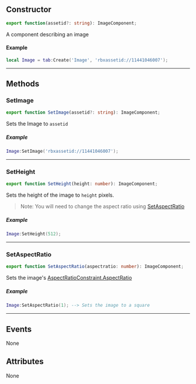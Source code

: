 ## Constructor
```ts
export function(assetid?: string): ImageComponent;
```
A component describing an image
#### Example
```lua
local Image = tab:Create('Image', 'rbxassetid://11441046007');
```
---
## Methods
### SetImage
```ts
export function SetImage(assetid?: string): ImageComponent;
```
Sets the Image to `assetid`
##### Example
```lua
Image:SetImage('rbxassetid://11441046007');
```
---
### SetHeight
```ts
export function SetHeight(height: number): ImageComponent;
```
Sets the height of the image to `height` pixels.
> Note: You will need to change the aspect ratio using [SetAspectRatio](#SetAspectRatio)
##### Example
```lua
Image:SetHeight(512);
```
---
### SetAspectRatio
```ts
export function SetAspectRatio(aspectratio: number): ImageComponent;
```
Sets the image's [AspectRatioConstraint.AspectRatio](https://developer.roblox.com/en-us/api-reference/property/UIAspectRatioConstraint/AspectRatio)
##### Example
```lua
Image:SetAspectRatio(1); --> Sets the image to a square
```
---
## Events
None
## Attributes
None
